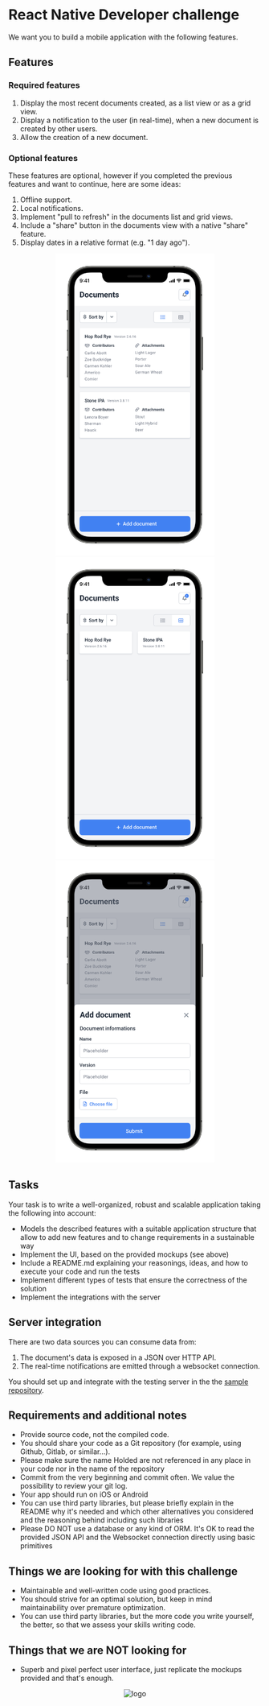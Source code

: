 # React Native Developer challenge

We want you to build a mobile application with the following features.

## Features

### Required features

1. Display the most recent documents created, as a list view or as a grid view.
2. Display a notification to the user (in real-time), when a new document is created by other users.
3. Allow the creation of a new document.

### Optional features

These features are optional, however if you completed the previous features and want to continue, here are some ideas:

1. Offline support.
2. Local notifications.
3. Implement "pull to refresh" in the documents list and grid views.
4. Include a "share" button in the documents view with a native "share" feature.
5. Display dates in a relative format (e.g. "1 day ago").

<p align="center">
  <img src="assets/mdc_1.png" height="600" width="auto" alt="Screenshot 1">
  <img src="assets/mdc_2.png" height="600" width="auto" alt="Screenshot 2">
  <img src="assets/mdc_3.png" height="600" width="auto" alt="Screenshot 3">
</p>

## Tasks

Your task is to write a well-organized, robust and scalable application taking the following into account:

- Models the described features with a suitable application structure that allow to add new features and to change
  requirements in a sustainable way
- Implement the UI, based on the provided mockups (see above)
- Include a README.md explaining your reasonings, ideas, and how to execute your code and run the tests
- Implement different types of tests that ensure the correctness of the solution
- Implement the integrations with the server

## Server integration

There are two data sources you can consume data from:

1. The document's data is exposed in a JSON over HTTP API.
2. The real-time notifications are emitted through a websocket connection.

You should set up and integrate with the testing server in the
the [sample repository](https://github.com/holdedlab/frontend-challenge).

## Requirements and additional notes

- Provide source code, not the compiled code.
- You should share your code as a Git repository (for example, using Github, Gitlab, or similar...).
- Please make sure the name Holded are not referenced in any place in your code nor in the name of the repository
- Commit from the very beginning and commit often. We value the possibility to review your git log.
- Your app should run on iOS or Android
- You can use third party libraries, but please briefly explain in the README why it's needed and which other
  alternatives you considered and the reasoning behind including such libraries
- Please DO NOT use a database or any kind of ORM. It's OK to read the provided JSON API and the Websocket connection
  directly using basic primitives

## Things we are looking for with this challenge

- Maintainable and well-written code using good practices.
- You should strive for an optimal solution, but keep in mind maintainability over premature optimization.
- You can use third party libraries, but the more code you write yourself, the better, so that we assess your skills
  writing code.

## Things that we are NOT looking for

- Superb and pixel perfect user interface, just replicate the mockups provided and that's enough.

<p align="center">
  <img src="https://europe-west1-holded-analytics-dev-208b.cloudfunctions.net/image_tracker/challenges-mobile.png?id=challenges-mobile.md" title="logo">
</p>
